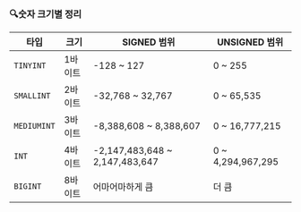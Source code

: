 ### 🔍숫자 크기별 정리

|타입|크기|SIGNED 범위|UNSIGNED 범위|
|---|---|---|---|
|`TINYINT`|1바이트|-128 ~ 127|0 ~ 255|
|`SMALLINT`|2바이트|-32,768 ~ 32,767|0 ~ 65,535|
|`MEDIUMINT`|3바이트|-8,388,608 ~ 8,388,607|0 ~ 16,777,215|
|`INT`|4바이트|-2,147,483,648 ~ 2,147,483,647|0 ~ 4,294,967,295|
|`BIGINT`|8바이트|어마어마하게 큼|더 큼|
